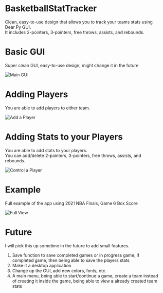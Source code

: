 # BasketballStatTracker

Clean, easy-to-use design that allows you to track your teams stats using Dear Py GUI.  
It includes 2-pointers, 3-pointers, free throws, assists, and rebounds.


# Basic GUI

Super clean GUI, easy-to-use design, might change it in the future

![Main GUI](https://user-images.githubusercontent.com/72878403/128538574-10166b88-6be6-4539-b701-ba4465e65843.PNG)


# Adding Players

You are able to add players to either team.

![Add a Player](https://user-images.githubusercontent.com/72878403/128538649-47bdd337-b6ab-453f-bf07-c982a5aa351f.PNG)


# Adding Stats to your Players

You are able to add stats to your players.  
You can add/delete 2-pointers, 3-pointers, free throws, assists, and rebounds.

![Control a Player](https://user-images.githubusercontent.com/72878403/128538775-be0bda5e-74b1-424a-8fed-3e9677139e2b.PNG)


# Example

Full example of the app using 2021 NBA Finals, Game 6 Box Score

![Full View](https://user-images.githubusercontent.com/72878403/128538846-c1570947-e300-44d2-b239-1e5dceca98df.PNG)


# Future

I will pick this up sometime in the future to add small features.  

1. Save function to save completed games or in progress game, if completed game, then being able to save the players stats   
2. Make it a desktop application   
3. Change up the GUI, add new colors, fonts, etc.  
4. A main menu, being able to start/continue a game, create a team instead of creating it inside the game, being able to view a already created team stats



